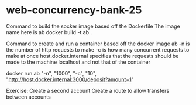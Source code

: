 # web-concurrency-bank-25

Command to build the socker image based off the Dockerfile
The image name here is ab
docker build -t ab .  


Command to create and run a container based off the docker image ab
-n is the number of http requests to make
-c is how many concurrent requests to make at once
host.docker.internal specifies that the requests should be made to the machine localhost and not that of the container

docker run ab "-n", "1000", "-c", "10", "http://host.docker.internal:3000/deposit?amount=1"

Exercise:
    Create a second account
    Create a route to allow transfers between accounts
